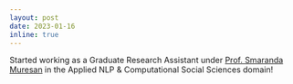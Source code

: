 ```yaml
---
layout: post
date: 2023-01-16
inline: true
---
```


Started working as a Graduate Research Assistant under [Prof. Smaranda Muresan](http://www.cs.columbia.edu/~smara/) in the Applied NLP & Computational Social Sciences domain!